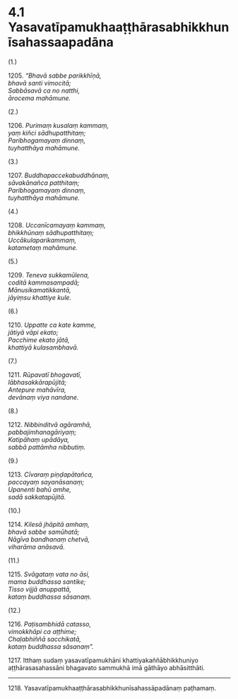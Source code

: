 # 4.1 Yasavatīpamukhaaṭṭhārasabhikkhunīsahassaapadāna

(1.)

1205\. _“Bhavā sabbe parikkhīṇā,_  
_bhavā santi vimocitā;_  
_Sabbāsavā ca no natthi,_  
_ārocema mahāmune._  

(2.)

1206\. _Purimaṃ kusalaṃ kammaṃ,_  
_yaṃ kiñci sādhupatthitaṃ;_  
_Paribhogamayaṃ dinnaṃ,_  
_tuyhatthāya mahāmune._  

(3.)

1207\. _Buddhapaccekabuddhānaṃ,_  
_sāvakānañca patthitaṃ;_  
_Paribhogamayaṃ dinnaṃ,_  
_tuyhatthāya mahāmune._  

(4.)

1208\. _Uccanīcamayaṃ kammaṃ,_  
_bhikkhūnaṃ sādhupatthitaṃ;_  
_Uccākulaparikammaṃ,_  
_katametaṃ mahāmune._  

(5.)

1209\. _Teneva sukkamūlena,_  
_coditā kammasampadā;_  
_Mānusikamatikkantā,_  
_jāyiṃsu khattiye kule._  

(6.)

1210\. _Uppatte ca kate kamme,_  
_jātiyā vāpi ekato;_  
_Pacchime ekato jātā,_  
_khattiyā kulasambhavā._  

(7.)

1211\. _Rūpavatī bhogavatī,_  
_lābhasakkārapūjitā;_  
_Antepure mahāvīra,_  
_devānaṃ viya nandane._  

(8.)

1212\. _Nibbinditvā agāramhā,_  
_pabbajimhanagāriyaṃ;_  
_Katipāhaṃ upādāya,_  
_sabbā pattāmha nibbutiṃ._  

(9.)

1213\. _Cīvaraṃ piṇḍapātañca,_  
_paccayaṃ sayanāsanaṃ;_  
_Upanenti bahū amhe,_  
_sadā sakkatapūjitā._  

(10.)

1214\. _Kilesā jhāpitā amhaṃ,_  
_bhavā sabbe samūhatā;_  
_Nāgīva bandhanaṃ chetvā,_  
_viharāma anāsavā._  

(11.)

1215\. _Svāgataṃ vata no āsi,_  
_mama buddhassa santike;_  
_Tisso vijjā anuppattā,_  
_kataṃ buddhassa sāsanaṃ._  

(12.)

1216\. _Paṭisambhidā catasso,_  
_vimokkhāpi ca aṭṭhime;_  
_Chaḷabhiññā sacchikatā,_  
_kataṃ buddhassa sāsanaṃ”._  

1217\. Itthaṃ sudaṃ yasavatīpamukhāni khattiyakaññābhikkhuniyo aṭṭhārasasahassāni bhagavato sammukhā imā gāthāyo abhāsitthāti.

---

1218\. Yasavatīpamukhaaṭṭhārasabhikkhunīsahassāpadānaṃ paṭhamaṃ.
